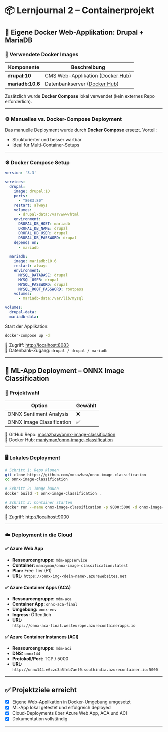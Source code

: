 # 📦 Lernjournal 2 – Containerprojekt

## 🔹 Eigene Docker Web-Applikation: Drupal + MariaDB

### 🐳 Verwendete Docker Images

| Komponente | Beschreibung |
|------------|--------------|
| **drupal:10** | CMS Web-Applikation ([Docker Hub](https://hub.docker.com/_/drupal)) |
| **mariadb:10.6** | Datenbankserver ([Docker Hub](https://hub.docker.com/_/mariadb)) |

Zusätzlich wurde **Docker Compose** lokal verwendet (kein externes Repo erforderlich).

---

### ⚙️ Manuelles vs. Docker-Compose Deployment

Das manuelle Deployment wurde durch **Docker Compose** ersetzt. Vorteil:
- Strukturierter und besser wartbar
- Ideal für Multi-Container-Setups

---

### ⚙️ Docker Compose Setup

```yaml
version: '3.3'

services:
  drupal:
    image: drupal:10
    ports:
      - "8083:80"
    restart: always
    volumes:
      - drupal-data:/var/www/html
    environment:
      DRUPAL_DB_HOST: mariadb
      DRUPAL_DB_NAME: drupal
      DRUPAL_DB_USER: drupal
      DRUPAL_DB_PASSWORD: drupal
    depends_on:
      - mariadb

  mariadb:
    image: mariadb:10.6
    restart: always
    environment:
      MYSQL_DATABASE: drupal
      MYSQL_USER: drupal
      MYSQL_PASSWORD: drupal
      MYSQL_ROOT_PASSWORD: rootpass
    volumes:
      - mariadb-data:/var/lib/mysql

volumes:
  drupal-data:
  mariadb-data:
```

Start der Applikation:
```bash
docker-compose up -d
```

📍 Zugriff: [http://localhost:8083](http://localhost:8083)  
📂 Datenbank-Zugang: `drupal / drupal / mariadb`

---

## 🤖 ML-App Deployment – ONNX Image Classification

### 🧠 Projektwahl

| Option | Gewählt |
|--------|---------|
| ONNX Sentiment Analysis | ❌ |
| ONNX Image Classification | ✅ |

🔗 GitHub Repo: [mosazhaw/onnx-image-classification](https://github.com/mosazhaw/onnx-image-classification)  
🔗 Docker Hub: [maniyman/onnx-image-classification](https://hub.docker.com/r/maniyman/onnx-image-classification)

---

### 🖥️ Lokales Deployment

```bash
# Schritt 1: Repo klonen
git clone https://github.com/mosazhaw/onnx-image-classification
cd onnx-image-classification

# Schritt 2: Image bauen
docker build -t onnx-image-classification .

# Schritt 3: Container starten
docker run --name onnx-image-classification -p 9000:5000 -d onnx-image-classification
```

📍 Zugriff: [http://localhost:9000](http://localhost:9000)

---

### ☁️ Deployment in die Cloud

#### ✅ Azure Web App

- **Ressourcengruppe:** `mdm-appservice`
- **Container:** `maniyman/onnx-image-classification:latest`
- **Plan:** Free Tier (F1)
- **URL:** `https://onnx-img-<dein-name>.azurewebsites.net`

#### ✅ Azure Container Apps (ACA)

- **Ressourcengruppe:** `mdm-aca`
- **Container App:** `onnx-aca-final`
- **Umgebung:** `onnx-env`
- **Ingress:** Öffentlich
- **URL:**  
  `https://onnx-aca-final.westeurope.azurecontainerapps.io`

#### ✅ Azure Container Instances (ACI)

- **Ressourcengruppe:** `mdm-aci`
- **DNS:** `onnx144`
- **Protokoll/Port:** TCP / 5000
- **URL:**  
  `http://onnx144.e6czc3a5fnb7aef0.southindia.azurecontainer.io:5000`

---

## ✅ Projektziele erreicht

- [x] Eigene Web-Applikation in Docker-Umgebung umgesetzt
- [x] ML-App lokal getestet und erfolgreich deployed
- [x] Cloud-Deployments über Azure Web App, ACA und ACI
- [x] Dokumentation vollständig

---


